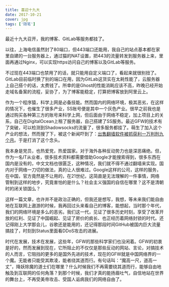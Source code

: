 ```yaml
---
title: 喜迎十九大
date: 2017-10-21
cover: jpg
tags: ['随笔']
---
```


最近十九大召开，我的博客、GitLab等服务都挂了。

以往，上海电信虽然封了80端口，但443端口还能用，我自己的站点基本都在家里自建的一台服务器上，通过猫的NAT设置，把443的流量转发到服务器上来，里面再通过Nginx，可以实现https访问自己的博客以及GitLab等服务。

不过现在443端口也禁用了的话，就只能用自定义端口了，看起来就很别扭了。GitLab目前临时换了别的端口在用，因为GitLab这货实在太耗性能了，云服务器上自己搭个的话，太费钱了。所幸的是Ghost的性能消耗应该不高，昨晚已经开始走域名备案的流程，妥协了，为了博客能稳定，打算把博客放到阿里云上。

作为一个程序猿，科学上网是必备技能。然而国内的网络环境，极其恶劣，在这样的情况下，也催生了很多产业，SS账号便是其中一个灰色产业。很早之前我也是通过购买各种第三方的账号来科学上网，但后面由于网络不稳定，加上项目上的关系，自己在DigitalOcean上租了服务器，自己搭建了SS服务。最近GFW的技术有了突破，可以检测到Shadowsocks的流量了，很多服务都挂了。萌生了加入这个产业的想法，然而搜了下，被这个新闻吓到了：[出售翻墙软件被抓获利一万判刑九个月](http://www.williamlong.info/archives/5084.html)。于是打消了这个念头。

我本身是党员，也热爱党，热爱国家。对于海外各种反动势力也是深恶痛绝。但，作为一名IT从业者，很多技术资料都需要借助Google才能搜索得到，很多东西在国内是没有的，中文文档也很匮乏，这种情况，我们就不得不通过翻墙来实现。国内对于网络一刀切的做法，真的让人很难过。Google这样的公司，这样的服务，在中国，官方竟然是不让用的，在21世纪，这简直是无法理解的一件事情，网络管制到这样的地步，究竟害怕的是什么？社会主义强国的自信在哪里？这不是清朝时的闭关锁国么？

这样一篇文章，也许并不是政治正确的，但我还是想写，我想，等未来我们能自由地在互联网上遨游的时候，我再回过头来看自己的博客，能想起，当时那个年代，我们的网络环境是多么的恶劣。我们这一代，见证了很多历史时刻，享受了改革开放的红利、见证了中国崛起、见证了房价的疯长、也正经历着网络封锁的时代。还记得刚上大学那会儿，谷歌还是能用的，还记得那段时间GitHub被国内巨大流量搞挂了，时刻到Status里面看DDoS攻击的进展。

时代在发展，技术在发展，这些年，GFW的那些科学家们也没闲着。GFW的初衷是好的，然而发展到现在，它所阻止的不仅仅是那些反动的网站、言论，对搞技术的人而言，它阻挡的更多的是国外先进的技术，现在的GFW就是中国网络界的一个魔。无能者只能受其欺凌，能者绕其道而行。有句话叫：“魔高一尺，道高一丈”，降妖除魔的道士们在哪里？什么时候我们不再需要绕其道而行，能够自由地触及到互联网的任何角落？到那个时候，我们才真的能扬眉吐气，自信地站在世界的舞台上，不再受美帝攻击、受国人诟病我们的网络自由了。
